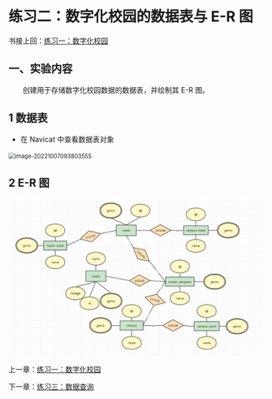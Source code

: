 # 练习二：数字化校园的数据表与 E-R 图



书接上回：[练习一：数字化校园](./practice01.md)



## 一、实验内容

&emsp;&emsp;创建用于存储数字化校园数据的数据表，并绘制其 E-R 图。



## 1 数据表

- 在 Navicat 中查看数据表对象

<img src="../img/image-20221007093803555.png" alt="image-20221007093803555" style="zoom:80%;" />



## 2 E-R 图



![image-20221007093439313](img/image-20221007093439313.png)



上一章：[练习一：数字化校园](./practice01.md)

下一章：[练习三：数据查询](./practice03.md)
